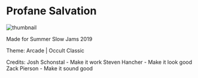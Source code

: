 # Profane Salvation

![thumbnail](Thumbnail.png)

Made for Summer Slow Jams 2019

Theme: Arcade | Occult Classic

Credits:
Josh Schonstal - Make it work
Steven Hancher - Make it look good
Zack Pierson - Make it sound good
